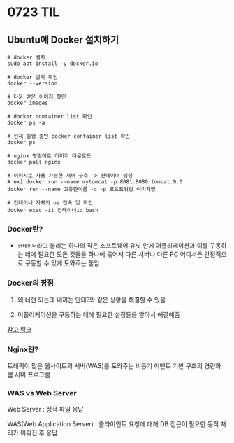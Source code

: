 # 0723 TIL

## Ubuntu에 Docker 설치하기
```shell
# docker 설치
sudo apt install -y docker.io

# docker 설치 확인
docker --version

# 다운 받은 이미지 확인
docker images

# docker container list 확인
docker ps -a

# 현재 실행 중인 docker container list 확인
docker ps 

# nginx 명령어로 이미지 다운로드
docker pull nginx

# 이미지로 사용 가능한 서버 구축 -> 컨테이너 생성
# ex) docker run --name mytomcat -p 8081:8080 tomcat:9.0 
docker run --name 고유한이름 -d -p 포트포워딩 이미지명

# 컨테이너 자체의 os 접속 및 확인
docker exec -it 컨테이너id bash 
```
### Docker란?

- `컨테이너`라고 불리는 하나의 작은 소프트웨어 유닛 안에 어플리케이션과 이를 구동하는 데에 필요한 모든 것들을 하나에 묶어서 다른 서버나 다른 PC 어디서든 안정적으로 구동할 수 있게 도와주는 툴임

### Docker의 장점

1. 왜 너껀 되는데 내꺼는 안돼?와 같은 상황을 해결할 수 있음
   
2. 어플리케이션을 구동하는 데에 필요한 설정들을 알아서 해결해줌

[참고 링크](https://be-developer.tistory.com/18)

### Nginx란?

트래픽이 많은 웹사이트의 서버(WAS)를 도와주는 비동기 이벤트 기반 구조의 경량화 웹 서버 프로그램

### WAS vs Web Server

Web Server : 정적 파일 응답

WAS(Web Application Server) : 클라이언트 요청에 대해 DB 접근이 필요한 동적 처리가 이뤄진 후 응답 